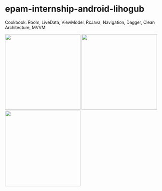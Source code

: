 # epam-internship-android-lihogub
Cookbook: Room, LiveData, ViewModel, RxJava, Navigation, Dagger, Clean Architecture, MVVM

<span>
  <img src="https://user-images.githubusercontent.com/57266314/129492557-462c86fb-9f5c-4258-9cee-85323a225ea5.gif" width="250">

  <img src="https://user-images.githubusercontent.com/57266314/129492637-0f0f73b8-72eb-40dc-9140-0ebb59c3167a.gif" width="250">

  <img src="https://user-images.githubusercontent.com/57266314/129492636-452d5199-7c4c-458c-ac4b-920b456d857d.gif" width="250">
</span>
